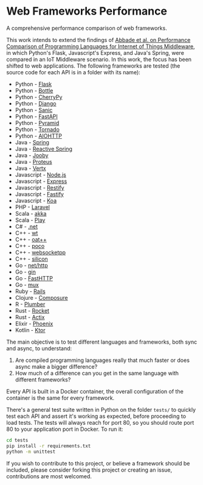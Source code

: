 # Web Frameworks Performance

A comprehensive performance comparison of web frameworks.

This work intends to extend the findings of [Abbade et al. on Performance Comparison of Programming Languages for Internet of Things Middleware](https://onlinelibrary.wiley.com/doi/abs/10.1002/ett.3891), in which Python's Flask, Javascript's Express, and Java's Spring, were compared in an IoT Middleware scenario. In this work, the focus has been shifted to web applications. The following frameworks are tested (the source code for each API is in a folder with its name):

+ Python - [Flask](https://flask.palletsprojects.com/en/1.1.x/)
+ Python - [Bottle](https://bottlepy.org/docs/dev/)
+ Python - [CherryPy](https://cherrypy.org/)
+ Python - [Django](https://www.djangoproject.com/)
+ Python - [Sanic](https://sanic.readthedocs.io/en/latest/)
+ Python - [FastAPI](https://fastapi.tiangolo.com/)
+ Python - [Pyramid](https://trypyramid.com/)
+ Python - [Tornado](https://www.tornadoweb.org/en/stable/)
+ Python - [AIOHTTP](https://docs.aiohttp.org/en/stable/)
+ Java - [Spring](https://spring.io/)
+ Java - [Reactive Spring](https://spring.io/reactive)
+ Java - [Jooby](https://github.com/jooby-project/jooby)
+ Java - [Proteus](https://github.com/noboomu/proteus)
+ Java - [Vertx](https://vertx.io/)
+ Javascript - [Node.js](https://nodejs.org/en/)
+ Javascript - [Express](https://expressjs.com/)
+ Javascript - [Restify](http://restify.com/)
+ Javascript - [Fastify](https://www.fastify.io/)
+ Javascript - [Koa](https://koajs.com/)
+ PHP - [Laravel](https://laravel.com/)
+ Scala - [akka](https://akka.io/)
+ Scala - [Play](https://www.playframework.com/)
+ C# - [.net](https://docs.microsoft.com/en-us/dotnet/)
+ C++ - [wt](https://www.webtoolkit.eu/wt/)
+ C++ - [oat++](https://github.com/oatpp/oatpp)
+ C++ - [poco](https://pocoproject.org/)
+ C++ - [websocketpp](https://github.com/zaphoyd/websocketpp)
+ C++ - [silicon](https://github.com/matt-42/silicon)
+ Go - [net/http](https://golang.org/pkg/net/http/)
+ Go - [gin](https://github.com/gin-gonic/gin)
+ Go - [FastHTTP](https://github.com/valyala/fasthttp)
+ Go - [mux](https://github.com/gorilla/mux)
+ Ruby - [Rails](https://rubyonrails.org/)
+ Clojure - [Composure](https://github.com/metosin/compojure-api)
+ R - [Plumber](https://www.rplumber.io/)
+ Rust - [Rocket](https://github.com/SergioBenitez/Rocket)
+ Rust - [Actix](https://actix.rs/)
+ Elixir - [Phoenix](https://www.phoenixframework.org/)
+ Kotlin - [Ktor](https://ktor.io/)

The main objective is to test different languages and frameworks, both sync and async, to understand:

1. Are compiled programming languages really that much faster or does async make a bigger difference?
2. How much of a difference can you get in the same language with different frameworks?

Every API is built in a Docker container, the overall configuration of the container is the same for every framework.

There's a general test suite written in Python on the folder `tests/` to quickly test each API and assert it's working as expected, before proceeding to load tests. The tests will always reach for port 80, so you should route port 80 to your application port in Docker. To run it:

```sh
cd tests
pip install -r requirements.txt
python -m unittest
```

If you wish to contribute to this project, or believe a framework should be included, please consider forking this project or creating an issue, contributions are most welcomed.
